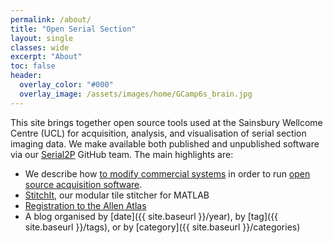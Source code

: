 ```yaml
---
permalink: /about/
title: "Open Serial Section"
layout: single
classes: wide
excerpt: "About"
toc: false
header:
  overlay_color: "#000"
  overlay_image: /assets/images/home/GCamp6s_brain.jpg
---
```


This site brings together open source tools used at the Sainsbury Wellcome Centre (UCL) for acquisition, analysis, and visualisation of serial section imaging data. 
We make available both published and unpublished software via our [Serial2P](https://github.com/orgs/SainsburyWellcomeCentre/teams/serial2p/repositories) GitHub team. The main highlights are:

* We describe how [to modify commercial systems](https://github.com/SainsburyWellcomeCentre/TissueVisionMods/wiki) in order to run [open source acquisition software](https://github.com/SainsburyWellcomeCentre/BakingTray). 
* [StitchIt](https://github.com/SainsburyWellcomeCentre/StitchIt), our modular tile stitcher for MATLAB
* [Registration to the Allen Atlas](https://sainsburywellcomecentre.github.io/OpenSerialSection/registration/)
* A blog organised by [date]({{ site.baseurl }}/year), by [tag]({{ site.baseurl }}/tags), or by [category]({{ site.baseurl }}/categories)

